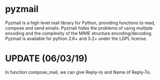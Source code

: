 pyzmail
=======

Pyzmail is a high level mail library for Python, providing functions to read, compose and send emails.
Pyzmail hides the problems of using multiple encoding and the complexity of the MIME structure encoding/decoding.
Pyzmail is available for python 2.6+ and 3.2+ under the LGPL license.

UPDATE (06/03/19)
======
In function compose_mail, we can give Reply-to and Name of Reply-To.

